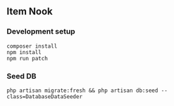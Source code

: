 ## Item Nook

### Development setup

```shell
composer install
npm install
npm run patch
```

### Seed DB
```shell
php artisan migrate:fresh && php artisan db:seed --class=DatabaseDataSeeder
```
